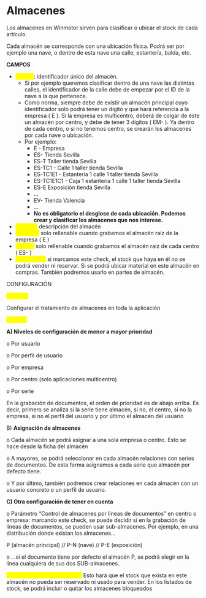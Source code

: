# Almacenes

Los almacenes en Winmotor sirven para clasificar o ubicar el stock de cada artículo.

Cada almacén se corresponde con una ubicación física. Podrá ser por ejemplo una nave, o dentro de esta nave una calle, estantería, balda, etc.

**CAMPOS**

* <mark style="color:yellow;">Código</mark>: identificador único del almacén.
  * Si por ejemplo queremos clasificar dentro de una nave las distintas calles, el identificador de la calle debe de empezar por el ID de la nave a la que pertenece.&#x20;
  * Como norma, siempre debe de existir un almacén principal cuyo identificador solo podrá tener un dígito y que hará referencia a la empresa ( E ). Si la empresa es multicentro, deberá de colgar de éste un almacén por centro, y debe de tener 3 dígitos ( EM- ). Ya dentro de cada centro, o si no tenemos centro, se crearán los almacenes por cada nave o ubicación.&#x20;
  * Por ejemplo:
    * E - Empresa
    * ES- Tienda Sevilla
    * ES-T Taller tienda Sevilla
    * ES-TC1 - Calle 1 taller tienda Sevilla
    * ES-TC1E1 - Estantería 1 calle 1 taller tienda Sevilla
    * ES-TC1E1C1 - Caja 1 estantería 1 calle 1 taller tienda Sevilla
    * ES-E Exposición tienda Sevilla
    * ...
    * EV- Tienda Valencia
    * ...
    * **No es obligatorio el desglose de cada ubicación. Podemos crear y clasificar los almacenes que nos interese.**
* <mark style="color:yellow;">Nombre:</mark> descripción del almacén
* <mark style="color:yellow;">Empresa:</mark> solo rellenable cuando grabamos el almacén raiz de la empresa ( E )
* <mark style="color:yellow;">Centro:</mark> solo rellenable cuando grabamos el almacén raiz de cada centro ( ES- )
* <mark style="color:yellow;">Restringido:</mark> si marcamos este check, el stock que haya en él no se podrá vender ni reservar. Si se podrá ubicar material en este almacén en compras. También podremos usarlo en partes de almacén.

CONFIGURACIÓN

<mark style="color:yellow;">**Objetivo**</mark>

Configurar el tratamiento de almacenes en toda la aplicación

<mark style="color:yellow;">**Gestión**</mark>

**A) Niveles de configuración de menor a mayor prioridad**

o Por usuario

o Por perfil de usuario

o Por empresa

o Por centro (solo aplicaciones multicentro)

o Por serie

En la grabación de documentos, el orden de prioridad es de abajo arriba. Es decir, primero se analiza si la serie tiene almacén, si no, el centro, si no la empresa, si no el perfil del usuario y por último el almacén del usuario

B) **Asignación de almacenes**

o Cada almacén se podrá asignar a una sola empresa o centro. Esto se hace desde la ficha del almacén

o A mayores, se podrá seleccionar en cada almacén relaciones con series de documentos. De esta forma asignamos a cada serie que almacén por defecto tiene.

o Y por último, también podremos crear relaciones en cada almacén con un usuario concreto o un perfil de usuario.

**C) Otra configuración de tener en cuenta**

o Parámetro “Control de almacenes por líneas de documentos” en centro o empresa: marcando este check, se puede decidir si en la grabación de líneas de documentos, se pueden usar sub-almacenes. Por ejemplo, en una distribución donde existan los almacenes…

P (almacén principal) // P-N (nave) // P-E (exposición)

o …si el documento tiene por defecto el almacén P, se podrá elegir en la línea cualquiera de sus dos SUB-almacenes.

<mark style="color:yellow;">ALMACENES RESTRINGIDOS:</mark> Esto hará que el stock que exista en este almacén no pueda ser reservado ni usado para vender. En los listados de stock, se podrá incluir o quitar los almacenes bloqueados
